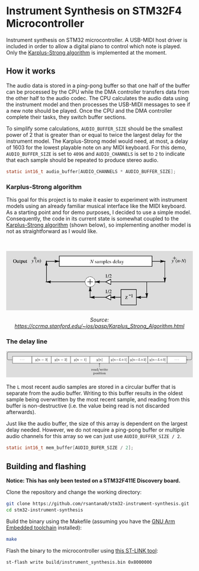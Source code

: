 # Instrument Synthesis on STM32F4 Microcontroller

Instrument synthesis on STM32 microcontroller. A USB-MIDI host driver is included in order to allow a digital piano to control which note is played. Only the [Karplus-Strong algorithm](https://en.wikipedia.org/wiki/Karplus–Strong_string_synthesis) is implemented at the moment.

<!--- *************************************************************************************************** --->

## How it works
The audio data is stored in a ping-pong buffer so that one half of the buffer can be processed by the CPU while the DMA controller transfers data from the other half to the audio codec. The CPU calculates the audio data using the instrument model and then processes the USB-MIDI messages to see if a new note should be played. Once the CPU and the DMA controller complete their tasks, they switch buffer sections.

To simplify some calculations, `AUDIO_BUFFER_SIZE` should be the smallest power of 2 that is greater than or equal to twice the largest delay for the instrument model. The Karplus-Strong model would need, at most, a delay of 1603 for the lowest playable note on any MIDI keyboard. For this demo, `AUDIO_BUFFER_SIZE` is set to `4096` and `AUDIO_CHANNELS` is set to `2` to indicate that each sample should be repeated to produce stereo audio.

```c
static int16_t audio_buffer[AUDIO_CHANNELS * AUDIO_BUFFER_SIZE];
```


### Karplus-Strong algorithm
This goal for this project is to make it easier to experiment with instrument models using an already familiar musical interface like the MIDI keyboard. As a starting point and for demo purposes, I decided to use a simple model. Consequently, the code in its current state is somewhat coupled to the [Karplus-Strong algorithm](https://en.wikipedia.org/wiki/Karplus%E2%80%93Strong_string_synthesis) (shown below), so  implementing another model is not as straightforward as I would like.

<br/>
<p align="center">
<img src="Images/ks_algorithm.png" />
</p>
<p align="center">
<em align="center">Source: <a href="https://ccrma.stanford.edu/~jos/pasp/Karplus_Strong_Algorithm.html">https://ccrma.stanford.edu/~jos/pasp/Karplus_Strong_Algorithm.html</a></em>
</p>


### The delay line

<p align="center"><img src="Images/circular_buffer.png" /></p>

The `L` most recent audio samples are stored in a circular buffer that is separate from the audio buffer. Writing to this buffer results in the oldest sample being overwritten by the most recent sample, and reading from this buffer is non-destructive (i.e. the value being read is not discarded afterwards).

Just like the audio buffer, the size of this array is dependent on the largest delay needed. However, we do not require a ping-pong buffer or multiple audio channels for this array so we can just use `AUDIO_BUFFER_SIZE / 2`.

```c
static int16_t mem_buffer[AUDIO_BUFER_SIZE / 2];
```

<!--- *************************************************************************************************** --->

## Building and flashing
**Notice: This has only been tested on a STM32F411E Discovery board.**

Clone the repository and change the working directory:
```bash
git clone https://github.com/rsantana0/stm32-instrument-synthesis.git
cd stm32-instrument-synthesis
```

Build the binary using the Makefile (assuming you have the [GNU Arm Embedded toolchain](https://developer.arm.com/tools-and-software/open-source-software/developer-tools/gnu-toolchain/gnu-rm) installed):
```bash
make
```

Flash the binary to the microcontroller using [this ST-LINK tool](https://github.com/texane/stlink):
```bash
st-flash write build/instrument_synthesis.bin 0x8000000
```
